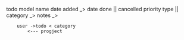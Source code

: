 todo model
name 
date added _> date done || cancelled
priority 
type || category _>
notes _>


        user ->todo < category
            <--- progject
